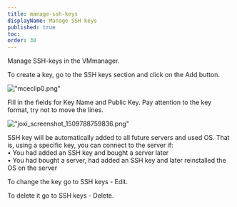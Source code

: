 ```yaml
---
title: manage-ssh-keys
displayName: Manage SSH keys
published: true
toc:
order: 30
---
```


Manage SSH-keys in the VMmanager.


To create a key, go to the SSH keys section and click on the Add button.


![\"mceclip0.png\"](\"https://support.gcore.com/hc/article_attachments/360019261378/mceclip0.png\")


Fill in the fields for Key Name and Public Key. Pay attention to the key format, try not to move the lines.


![\"joxi_screenshot_1509788759836.png\"](\"https://support.gcore.com/hc/article_attachments/115010303485/joxi_screenshot_1509788759836.png\")


SSH key will be automatically added to all future servers and used OS. That is, using a specific key, you can connect to the server if:  
• You had added an SSH key and bought a server later  
• You had bought a server, had added an SSH key and later reinstalled the OS on the server


To change the key go to SSH keys - Edit.


To delete it go to SSH keys - Delete.